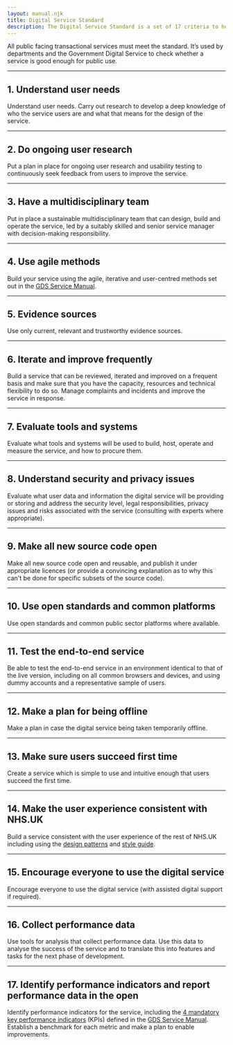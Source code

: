 ```yaml
---
layout: manual.njk
title: Digital Service Standard
description: The Digital Service Standard is a set of 17 criteria to help the NHS create and run good digital services.
---
```


All public facing transactional services must meet the standard. It’s used by departments and the Government Digital Service to check whether a service is good enough for public use.

---
<a name="1"></a>
## 1. Understand user needs

Understand user needs. Carry out research to develop a deep knowledge of who the service users are and what that means for the
design of the service.

---
<a name="2"></a>
## 2. Do ongoing user research

Put a plan in place for ongoing user research and usability testing to continuously seek feedback from users to
improve the service.

---
<a name="3"></a>
## 3. Have a multidisciplinary team

Put in place a sustainable multidisciplinary team that can design, build and operate the service, led by a suitably
skilled and senior service manager with decision-making responsibility.

---
<a name="4"></a>
## 4. Use agile methods

Build your service using the agile, iterative and user-centred methods set out in the [GDS Service Manual](https://www.gov.uk/service-manual).

---
<a name="5"></a>
## 5. Evidence sources

Use only current, relevant and trustworthy evidence sources.

---
<a name="6"></a>
## 6. Iterate and improve frequently

Build a service that can be reviewed, iterated and improved on a frequent basis and make sure that you have the
capacity, resources and technical flexibility to do so. Manage complaints and incidents and improve the
service in response.

---
<a name="7"></a>
## 7. Evaluate tools and systems

Evaluate what tools and systems will be used to build, host, operate and measure the service, and how to procure them.

---
<a name="8"></a>
## 8. Understand security and privacy issues

Evaluate what user data and information the digital service will be providing or storing and address the security level,
legal responsibilities, privacy issues and risks associated with the service (consulting with experts where appropriate).

---
<a name="9"></a>
## 9. Make all new source code open

Make all new source code open and reusable, and publish it under appropriate licences (or provide a convincing
explanation as to why this can't be done for specific subsets of the source code).

---
<a name="10"></a>
## 10. Use open standards and common platforms

Use open standards and common public sector platforms where available.

---
<a name="11"></a>
## 11. Test the end-to-end service

Be able to test the end-to-end service in an environment identical to that of the live version, including on all common
browsers and devices, and using dummy accounts and a representative sample of users.

---
<a name="12"></a>
## 12. Make a plan for being offline

Make a plan in case the digital service being taken temporarily offline.

---
<a name="13"></a>
## 13. Make sure users succeed first time

Create a service which is simple to use and intuitive enough that users succeed the first time.

---
<a name="14"></a>
## 14. Make the user experience consistent with NHS.UK

Build a service consistent with the user experience of the rest of NHS.UK including using the
[design patterns](patterns.html) and [style guide](style-guide.html).

---
<a name="15"></a>
## 15. Encourage everyone to use the digital service

Encourage everyone to use the digital service (with assisted digital support if required).

---
<a name="16"></a>
## 16. Collect performance data

Use tools for analysis that collect performance data. Use this data to analyse the success of the service and to
translate this into features and tasks for the next phase of development.

---
<a name="17"></a>
## 17. Identify performance indicators and report performance data in the open

Identify performance indicators for the service, including the [4 mandatory key performance indicators](https://www.gov.uk/service-manual/measuring-success/sharing-your-data-with-the-performance-platform#meeting-the-digital-service-standard)
(KPIs) defined in the [GDS Service Manual](https://www.gov.uk/service-manual). Establish a benchmark for each metric
and make a plan to enable improvements.
